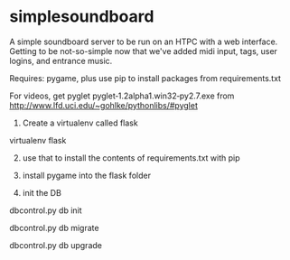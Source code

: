 simplesoundboard
================

A simple soundboard server to be run on an HTPC with a web interface. Getting to be not-so-simple now that we've added midi input, tags, user logins, and entrance music.

Requires: pygame, plus use pip to install packages from requirements.txt

For videos,  get pyglet pyglet‑1.2alpha1.win32‑py2.7.exe from http://www.lfd.uci.edu/~gohlke/pythonlibs/#pyglet

 

1) Create a virtualenv called flask

virtualenv flask

2) use that to install the contents of requirements.txt with pip

3) install pygame into the flask folder

4) init the DB

dbcontrol.py db init

dbcontrol.py db migrate

dbcontrol.py db upgrade

